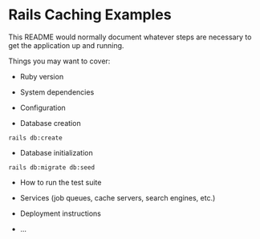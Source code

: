 # Rails Caching Examples

This README would normally document whatever steps are necessary to get the
application up and running.

Things you may want to cover:

* Ruby version

* System dependencies

* Configuration

* Database creation

`rails db:create`

* Database initialization

`rails db:migrate db:seed`

* How to run the test suite

* Services (job queues, cache servers, search engines, etc.)

* Deployment instructions

* ...
